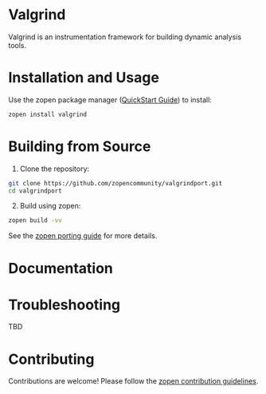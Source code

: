 # Valgrind

Valgrind is an instrumentation framework for building dynamic analysis tools.

# Installation and Usage

Use the zopen package manager ([QuickStart Guide](https://zopen.community/#/Guides/QuickStart)) to install:
```bash
zopen install valgrind
```

# Building from Source

1. Clone the repository:
```bash
git clone https://github.com/zopencommunity/valgrindport.git
cd valgrindport
```
2. Build using zopen:
```bash
zopen build -vv
```

See the [zopen porting guide](https://zopen.community/#/Guides/Porting) for more details.

# Documentation


# Troubleshooting
TBD

# Contributing
Contributions are welcome! Please follow the [zopen contribution guidelines](https://github.com/zopencommunity/meta/blob/main/CONTRIBUTING.md).
